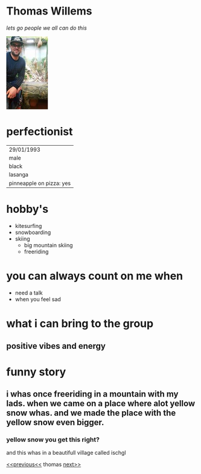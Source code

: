 # Thomas Willems
*lets go people we all can do this*

![thomas](img/thomas.jpg)

# perfectionist

|          |
| ---------|
|29/01/1993| |
| male |
|black|
|lasanga|
|pinneapple on pizza: yes|

# hobby's
* kitesurfing
* snowboarding
* skiing
  * big mountain skiing
  * freeriding

# you can always count on me when
* need a talk
* when you feel sad


# what i can bring to the group

## positive vibes and energy

# funny story
## i whas once freeriding in a mountain with my lads. when we came on a place where alot yellow snow whas. and we made the place with the yellow snow even bigger.
### yellow snow you get this right?
and this whas in a beautifull village called ischgl

[<<previous<<](https://github.com/said-droid/challenge-markdown) thomas [next>>](https://github.com/tim1185/markdown)


